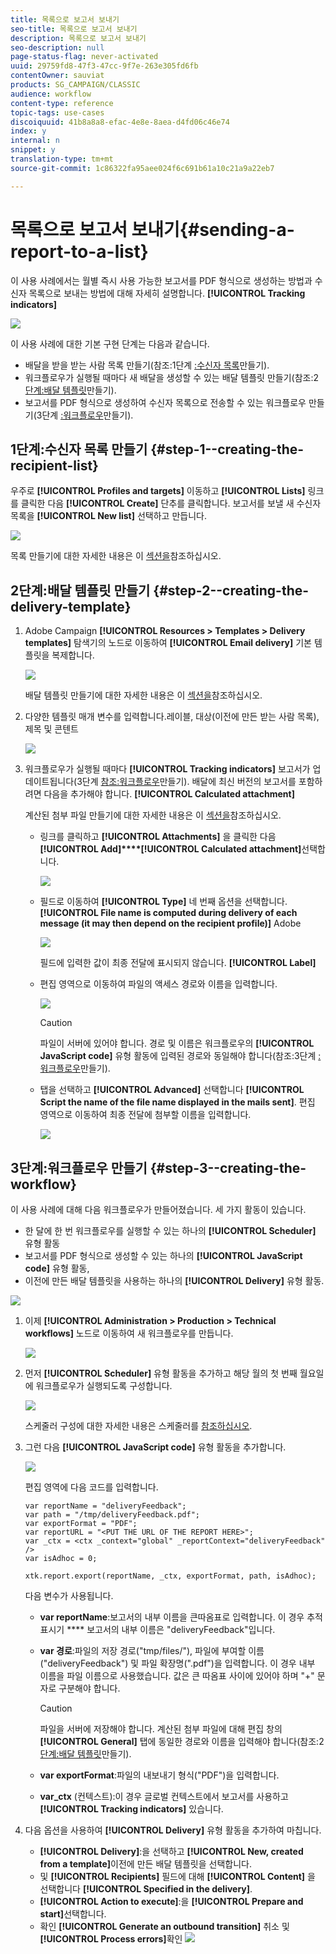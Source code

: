 ```yaml
---
title: 목록으로 보고서 보내기
seo-title: 목록으로 보고서 보내기
description: 목록으로 보고서 보내기
seo-description: null
page-status-flag: never-activated
uuid: 29759fd8-47f3-47cc-9f7e-263e305fd6fb
contentOwner: sauviat
products: SG_CAMPAIGN/CLASSIC
audience: workflow
content-type: reference
topic-tags: use-cases
discoiquuid: 41b8a8a8-efac-4e8e-8aea-d4fd06c46e74
index: y
internal: n
snippet: y
translation-type: tm+mt
source-git-commit: 1c86322fa95aee024f6c691b61a10c21a9a22eb7

---
```



# 목록으로 보고서 보내기{#sending-a-report-to-a-list}

이 사용 사례에서는 월별 즉시 사용 가능한 보고서를 PDF 형식으로 생성하는 방법과 수신자 목록으로 보내는 방법에 대해 자세히 설명합니다. **[!UICONTROL Tracking indicators]**

![](assets/use_case_report_intro.png)

이 사용 사례에 대한 기본 구현 단계는 다음과 같습니다.

* 배달을 받을 받는 사람 목록 만들기(참조:1단계 [:수신자 목록](#step-1--creating-the-recipient-list)만들기).
* 워크플로우가 실행될 때마다 새 배달을 생성할 수 있는 배달 템플릿 만들기(참조:2 [단계:배달 템플릿](#step-2--creating-the-delivery-template)만들기).
* 보고서를 PDF 형식으로 생성하여 수신자 목록으로 전송할 수 있는 워크플로우 만들기(3단계 [:워크플로우](#step-3--creating-the-workflow)만들기).

## 1단계:수신자 목록 만들기 {#step-1--creating-the-recipient-list}

우주로 **[!UICONTROL Profiles and targets]** 이동하고 **[!UICONTROL Lists]** 링크를 클릭한 다음 **[!UICONTROL Create]** 단추를 클릭합니다. 보고서를 보낼 새 수신자 목록을 **[!UICONTROL New list]** 선택하고 만듭니다.

![](assets/use_case_report_1.png)

목록 만들기에 대한 자세한 내용은 이 [섹션을](../../platform/using/creating-and-managing-lists.md)참조하십시오.

## 2단계:배달 템플릿 만들기 {#step-2--creating-the-delivery-template}

1. Adobe Campaign **[!UICONTROL Resources > Templates > Delivery templates]** 탐색기의 노드로 이동하여 **[!UICONTROL Email delivery]** 기본 템플릿을 복제합니다.

   ![](assets/use_case_report_2.png)

   배달 템플릿 만들기에 대한 자세한 내용은 이 [섹션을](../../delivery/using/about-templates.md)참조하십시오.

1. 다양한 템플릿 매개 변수를 입력합니다.레이블, 대상(이전에 만든 받는 사람 목록), 제목 및 콘텐트

   ![](assets/use_case_report_3.png)

1. 워크플로우가 실행될 때마다 **[!UICONTROL Tracking indicators]** 보고서가 업데이트됩니다(3단계 [참조:워크플로우](#step-3--creating-the-workflow)만들기). 배달에 최신 버전의 보고서를 포함하려면 다음을 추가해야 합니다. **[!UICONTROL Calculated attachment]**

   계산된 첨부 파일 만들기에 대한 자세한 내용은 이 [섹션을](../../delivery/using/attaching-files.md#creating-a-calculated-attachment)참조하십시오.

   * 링크를 클릭하고 **[!UICONTROL Attachments]** 을 클릭한 다음 **[!UICONTROL Add]****[!UICONTROL Calculated attachment]**&#x200B;선택합니다.

      ![](assets/use_case_report_4.png)

   * 필드로 이동하여 **[!UICONTROL Type]** 네 번째 옵션을 선택합니다. **[!UICONTROL File name is computed during delivery of each message (it may then depend on the recipient profile)]** Adobe

      ![](assets/use_case_report_5.png)

      필드에 입력한 값이 최종 전달에 표시되지 않습니다. **[!UICONTROL Label]**

   * 편집 영역으로 이동하여 파일의 액세스 경로와 이름을 입력합니다.

      ![](assets/use_case_report_6.png)

      >[!CAUTION]
      >
      >파일이 서버에 있어야 합니다. 경로 및 이름은 워크플로우의 **[!UICONTROL JavaScript code]** 유형 활동에 입력된 경로와 동일해야 합니다(참조:3단계 [:워크플로우](#step-3--creating-the-workflow)만들기).

   * 탭을 선택하고 **[!UICONTROL Advanced]** 선택합니다 **[!UICONTROL Script the name of the file name displayed in the mails sent]**. 편집 영역으로 이동하여 최종 전달에 첨부할 이름을 입력합니다.

      ![](assets/use_case_report_6bis.png)

## 3단계:워크플로우 만들기 {#step-3--creating-the-workflow}

이 사용 사례에 대해 다음 워크플로우가 만들어졌습니다. 세 가지 활동이 있습니다.

* 한 달에 한 번 워크플로우를 실행할 수 있는 하나의 **[!UICONTROL Scheduler]** 유형 활동
* 보고서를 PDF 형식으로 생성할 수 있는 하나의 **[!UICONTROL JavaScript code]** 유형 활동,
* 이전에 만든 배달 템플릿을 사용하는 하나의 **[!UICONTROL Delivery]** 유형 활동.

![](assets/use_case_report_8.png)

1. 이제 **[!UICONTROL Administration > Production > Technical workflows]** 노드로 이동하여 새 워크플로우를 만듭니다.

   ![](assets/use_case_report_7.png)

1. 먼저 **[!UICONTROL Scheduler]** 유형 활동을 추가하고 해당 월의 첫 번째 월요일에 워크플로우가 실행되도록 구성합니다.

   ![](assets/use_case_report_9.png)

   스케줄러 구성에 대한 자세한 내용은 스케줄러를 [참조하십시오](../../workflow/using/scheduler.md).

1. 그런 다음 **[!UICONTROL JavaScript code]** 유형 활동을 추가합니다.

   ![](assets/use_case_report_10.png)

   편집 영역에 다음 코드를 입력합니다.

   ```
   var reportName = "deliveryFeedback";
   var path = "/tmp/deliveryFeedback.pdf";
   var exportFormat = "PDF";
   var reportURL = "<PUT THE URL OF THE REPORT HERE>";
   var _ctx = <ctx _context="global" _reportContext="deliveryFeedback" />
   var isAdhoc = 0;
   
   xtk.report.export(reportName, _ctx, exportFormat, path, isAdhoc);
   ```

   다음 변수가 사용됩니다.

   * **var reportName**:보고서의 내부 이름을 큰따옴표로 입력합니다. 이 경우 추적 표시기 **** 보고서의 내부 이름은 &quot;deliveryFeedback&quot;입니다.
   * **var 경로**:파일의 저장 경로(&quot;tmp/files/&quot;), 파일에 부여할 이름(&quot;deliveryFeedback&quot;) 및 파일 확장명(&quot;.pdf&quot;)을 입력합니다. 이 경우 내부 이름을 파일 이름으로 사용했습니다. 값은 큰 따옴표 사이에 있어야 하며 &quot;+&quot; 문자로 구분해야 합니다.

      >[!CAUTION]
      >
      >파일을 서버에 저장해야 합니다. 계산된 첨부 파일에 대해 편집 창의 **[!UICONTROL General]** 탭에 동일한 경로와 이름을 입력해야 합니다(참조:2 [단계:배달 템플릿](#step-2--creating-the-delivery-template)만들기).

   * **var exportFormat**:파일의 내보내기 형식(&quot;PDF&quot;)을 입력합니다.
   * **var_ctx** (컨텍스트):이 경우 글로벌 컨텍스트에서 보고서를 사용하고 **[!UICONTROL Tracking indicators]** 있습니다.

1. 다음 옵션을 사용하여 **[!UICONTROL Delivery]** 유형 활동을 추가하여 마칩니다.

   * **[!UICONTROL Delivery]**:을 선택하고 **[!UICONTROL New, created from a template]**&#x200B;이전에 만든 배달 템플릿을 선택합니다.
   * 및 **[!UICONTROL Recipients]** 필드에 대해 **[!UICONTROL Content]** 을 선택합니다 **[!UICONTROL Specified in the delivery]**.
   * **[!UICONTROL Action to execute]**:을 **[!UICONTROL Prepare and start]**&#x200B;선택합니다.
   * 확인 **[!UICONTROL Generate an outbound transition]** 취소 및 **[!UICONTROL Process errors]**&#x200B;확인
   ![](assets/use_case_report_11.png)


